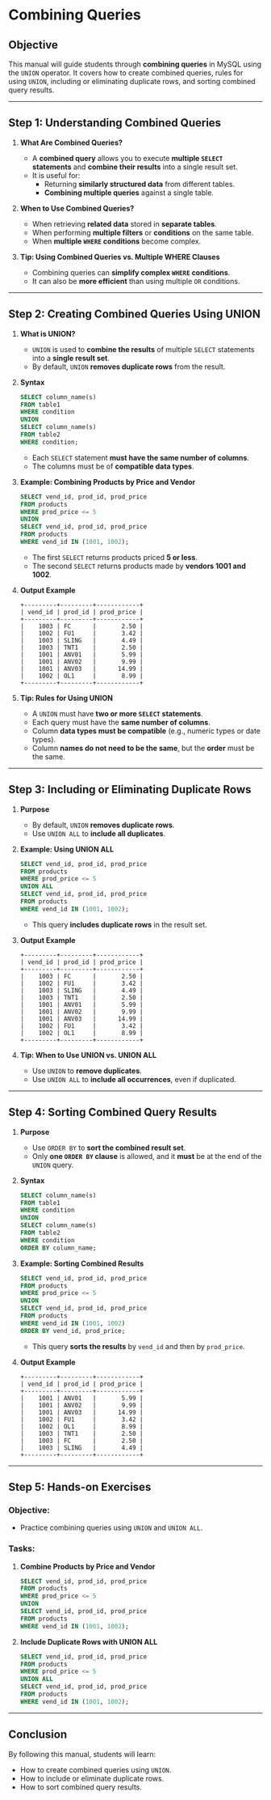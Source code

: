 # **Combining Queries**

## **Objective**
This manual will guide students through **combining queries** in MySQL using the `UNION` operator. It covers how to create combined queries, rules for using `UNION`, including or eliminating duplicate rows, and sorting combined query results.

---

## **Step 1: Understanding Combined Queries**
1. **What Are Combined Queries?**
   - A **combined query** allows you to execute **multiple `SELECT` statements** and **combine their results** into a single result set.
   - It is useful for:
     - Returning **similarly structured data** from different tables.
     - **Combining multiple queries** against a single table.

2. **When to Use Combined Queries?**
   - When retrieving **related data** stored in **separate tables**.
   - When performing **multiple filters** or **conditions** on the same table.
   - When **multiple `WHERE` conditions** become complex.

3. **Tip: Using Combined Queries vs. Multiple WHERE Clauses**
   - Combining queries can **simplify complex `WHERE` conditions**.
   - It can also be **more efficient** than using multiple `OR` conditions.

---

## **Step 2: Creating Combined Queries Using UNION**
1. **What is UNION?**
   - `UNION` is used to **combine the results** of multiple `SELECT` statements into a **single result set**.
   - By default, `UNION` **removes duplicate rows** from the result.

2. **Syntax**
   ```sql
   SELECT column_name(s)
   FROM table1
   WHERE condition
   UNION
   SELECT column_name(s)
   FROM table2
   WHERE condition;
   ```
   - Each `SELECT` statement **must have the same number of columns**.
   - The columns must be of **compatible data types**.

3. **Example: Combining Products by Price and Vendor**
   ```sql
   SELECT vend_id, prod_id, prod_price
   FROM products
   WHERE prod_price <= 5
   UNION
   SELECT vend_id, prod_id, prod_price
   FROM products
   WHERE vend_id IN (1001, 1002);
   ```
   - The first `SELECT` returns products priced **5 or less**.
   - The second `SELECT` returns products made by **vendors 1001 and 1002**.

4. **Output Example**
   ```
   +---------+---------+------------+
   | vend_id | prod_id | prod_price |
   +---------+---------+------------+
   |    1003 | FC      |       2.50 |
   |    1002 | FU1     |       3.42 |
   |    1003 | SLING   |       4.49 |
   |    1003 | TNT1    |       2.50 |
   |    1001 | ANV01   |       5.99 |
   |    1001 | ANV02   |       9.99 |
   |    1001 | ANV03   |      14.99 |
   |    1002 | OL1     |       8.99 |
   +---------+---------+------------+
   ```

5. **Tip: Rules for Using UNION**
   - A `UNION` must have **two or more `SELECT` statements**.
   - Each query must have the **same number of columns**.
   - Column **data types must be compatible** (e.g., numeric types or date types).
   - Column **names do not need to be the same**, but the **order** must be the same.

---

## **Step 3: Including or Eliminating Duplicate Rows**
1. **Purpose**
   - By default, `UNION` **removes duplicate rows**.
   - Use `UNION ALL` to **include all duplicates**.

2. **Example: Using UNION ALL**
   ```sql
   SELECT vend_id, prod_id, prod_price
   FROM products
   WHERE prod_price <= 5
   UNION ALL
   SELECT vend_id, prod_id, prod_price
   FROM products
   WHERE vend_id IN (1001, 1002);
   ```
   - This query **includes duplicate rows** in the result set.

3. **Output Example**
   ```
   +---------+---------+------------+
   | vend_id | prod_id | prod_price |
   +---------+---------+------------+
   |    1003 | FC      |       2.50 |
   |    1002 | FU1     |       3.42 |
   |    1003 | SLING   |       4.49 |
   |    1003 | TNT1    |       2.50 |
   |    1001 | ANV01   |       5.99 |
   |    1001 | ANV02   |       9.99 |
   |    1001 | ANV03   |      14.99 |
   |    1002 | FU1     |       3.42 |
   |    1002 | OL1     |       8.99 |
   +---------+---------+------------+
   ```

4. **Tip: When to Use UNION vs. UNION ALL**
   - Use `UNION` to **remove duplicates**.
   - Use `UNION ALL` to **include all occurrences**, even if duplicated.

---

## **Step 4: Sorting Combined Query Results**
1. **Purpose**
   - Use `ORDER BY` to **sort the combined result set**.
   - Only **one `ORDER BY` clause** is allowed, and it **must** be at the end of the `UNION` query.

2. **Syntax**
   ```sql
   SELECT column_name(s)
   FROM table1
   WHERE condition
   UNION
   SELECT column_name(s)
   FROM table2
   WHERE condition
   ORDER BY column_name;
   ```

3. **Example: Sorting Combined Results**
   ```sql
   SELECT vend_id, prod_id, prod_price
   FROM products
   WHERE prod_price <= 5
   UNION
   SELECT vend_id, prod_id, prod_price
   FROM products
   WHERE vend_id IN (1001, 1002)
   ORDER BY vend_id, prod_price;
   ```
   - This query **sorts the results** by `vend_id` and then by `prod_price`.

4. **Output Example**
   ```
   +---------+---------+------------+
   | vend_id | prod_id | prod_price |
   +---------+---------+------------+
   |    1001 | ANV01   |       5.99 |
   |    1001 | ANV02   |       9.99 |
   |    1001 | ANV03   |      14.99 |
   |    1002 | FU1     |       3.42 |
   |    1002 | OL1     |       8.99 |
   |    1003 | TNT1    |       2.50 |
   |    1003 | FC      |       2.50 |
   |    1003 | SLING   |       4.49 |
   +---------+---------+------------+
   ```

---

## **Step 5: Hands-on Exercises**
### **Objective:**
- Practice combining queries using `UNION` and `UNION ALL`.

### **Tasks:**
1. **Combine Products by Price and Vendor**
   ```sql
   SELECT vend_id, prod_id, prod_price
   FROM products
   WHERE prod_price <= 5
   UNION
   SELECT vend_id, prod_id, prod_price
   FROM products
   WHERE vend_id IN (1001, 1002);
   ```
2. **Include Duplicate Rows with UNION ALL**
   ```sql
   SELECT vend_id, prod_id, prod_price
   FROM products
   WHERE prod_price <= 5
   UNION ALL
   SELECT vend_id, prod_id, prod_price
   FROM products
   WHERE vend_id IN (1001, 1002);
   ```

---

## **Conclusion**
By following this manual, students will learn:
- How to create combined queries using `UNION`.
- How to include or eliminate duplicate rows.
- How to sort combined query results.